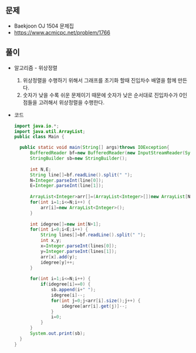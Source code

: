 문제
-----

+ Baekjoon OJ 1504 문제집
+ https://www.acmicpc.net/problem/1766

풀이 
------

+ 알고리즘 - 위상정렬

  1. 위상정렬을 수행하기 위해서 그래프를 초기화 할때 진입차수 배열을 함께 만든다.
  2. 숫자가 낮을 수록 쉬운 문제이기 때문에 숫자가 낮은 순서대로 진입차수가 0인점들을 고려해서 위상정렬을 수행한다.



+ 코드

  ``` java
  import java.io.*;
  import java.util.ArrayList;
  public class Main {
  
  	public static void main(String[] args)throws IOException{
  		BufferedReader bf=new BufferedReader(new InputStreamReader(System.in));
  		StringBuilder sb=new StringBuilder();
  		
  		int N,E;
  		String line[]=bf.readLine().split(" ");
  		N=Integer.parseInt(line[0]);
  		E=Integer.parseInt(line[1]);
  		
  		ArrayList<Integer>arr[]=(ArrayList<Integer>[])new ArrayList[N+1];
  		for(int i=1;i<=N;i++) {
  			arr[i]=new ArrayList<Integer>();
  		}
  		
  		int idegree[]=new int[N+1];
  		for(int i=0;i<E;i++) {
  			String lines[]=bf.readLine().split(" ");
  			int x,y;
  			x=Integer.parseInt(lines[0]);
  			y=Integer.parseInt(lines[1]);
  			arr[x].add(y);
  			idegree[y]++;
  		}
  		
  		for(int i=1;i<=N;i++) {
  			if(idegree[i]==0) {
  				sb.append(i+" ");
  				idegree[i]--;
  				for(int j=0;j<arr[i].size();j++) {
  					idegree[arr[i].get(j)]--;
  				}
  				i=0;
  			}
  		}
  		System.out.print(sb);
  	}
  }
  ```
